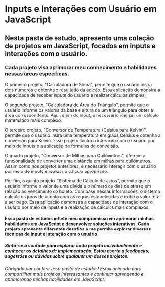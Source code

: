 # Inputs e Interações com Usuário em JavaScript

## Nesta pasta de estudo, apresento uma coleção de projetos em JavaScript, focados em inputs e interações com o usuário. 

### Cada projeto visa aprimorar meu conhecimento e habilidades nessas áreas específicas.

O primeiro projeto, "Calculadora de Soma", permite que o usuário insira dois números e obtenha o resultado da adição. Essa aplicação demonstra a capacidade de receber inputs do usuário e realizar cálculos simples.

O segundo projeto, "Calculadora de Área do Triângulo", permite que o usuário informe os valores da base e altura de um triângulo para obter a área correspondente. Aqui, além do input, é necessário realizar um cálculo matemático mais complexo.

O terceiro projeto, "Conversor de Temperatura (Celsius para Kelvin)", permite que o usuário insira uma temperatura em graus Celsius e obtenha a conversão para Kelvin. Esse projeto ilustra a interação com o usuário por meio de inputs e a aplicação de fórmulas de conversão.

O quarto projeto, "Conversor de Milhas para Quilômetros", oferece a funcionalidade de converter uma distância em milhas para quilômetros. Assim como nos projetos anteriores, é necessário interagir com o usuário por meio de inputs e realizar o cálculo apropriado.

Por fim, o quinto projeto, "Sistema de Cálculo de Juros", permite que o usuário informe o valor de uma dívida e o número de dias de atraso em relação ao vencimento do boleto. Com base nessas informações, o sistema calcula os juros de acordo com as regras estabelecidas e exibe o valor total a ser pago. Essa aplicação demonstra a capacidade de interação com o usuário por meio de inputs e a realização de cálculos mais complexos.

#### Essa pasta de estudos reflete meu compromisso em aprimorar minhas habilidades em JavaScript e desenvolver soluções interativas. Cada projeto apresenta diferentes desafios e me permite explorar diversas técnicas de input e interação com o usuário.

##### Sinta-se à vontade para explorar cada projeto individualmente e conhecer os detalhes de implementação. Estou aberto a feedbacks, sugestões ou dúvidas sobre qualquer um desses projetos.

###### Obrigado por conferir essa pasta de estudos! Estou animado para compartilhar mais projetos interessantes e continuar aprendendo e aprimorando minhas habilidades em JavaScript.